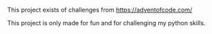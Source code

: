 This project exists of challenges from https://adventofcode.com/

This project is only made for fun and for challenging my python skills.
